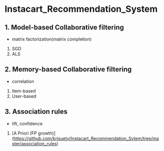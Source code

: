 # Instacart_Recommendation_System

## 1. Model-based Collaborative filtering
- matrix factorization(matrix completion)
1. SGD
2. ALS

## 2. Memory-based Collaborative filtering
- correlation
1. Item-based
2. User-based

## 3. Association rules
- lift, confidence
1. [A Priori (FP growth)] (https://github.com/krisuety/Instacart_Recommendation_Sytem/tree/master/association_rules)
